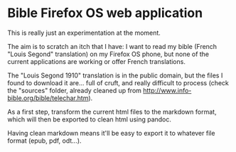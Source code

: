 # Bible Firefox OS web application

This is really just an experimentation at the moment.

The aim is to scratch an itch that I have: I want to read my bible (French
"Louis Segond" translation) on my Firefox OS phone, but none of the current
applications are working or offer French translations.

The "Louis Segond 1910" translation is in the public domain, but the files I
found to download it are... full of cruft, and really difficult to process
(check the "sources" folder, already cleaned up from
http://www.info-bible.org/bible/telechar.htm).

As a first step, transform the current html files to the markdown format, which
will then be exported to clean html using pandoc.

Having clean markdown means it'll be easy to export it to whatever file format
(epub, pdf, odt...).
